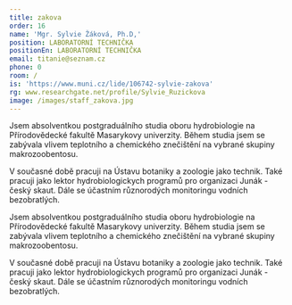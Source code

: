 ```yaml
---
title: zakova
order: 16
name: 'Mgr. Sylvie Žáková, Ph.D,'
position: LABORATORNÍ TECHNIČKA
positionEn: LABORATORNÍ TECHNIČKA
email: titanie@seznam.cz
phone: 0
room: /
is: 'https://www.muni.cz/lide/106742-sylvie-zakova'
rg: www.researchgate.net/profile/Sylvie_Ruzickova
image: /images/staff_zakova.jpg
---
```

<div class="cz">

Jsem absolventkou postgraduálního studia oboru hydrobiologie na Přírodovědecké fakultě Masarykovy univerzity. Během studia jsem se zabývala vlivem teplotního a chemického znečištění na vybrané skupiny makrozoobentosu.

V současné době pracuji na Ústavu botaniky a zoologie jako technik. Také pracuji jako lektor hydrobiologickych programů pro organizaci Junák - český skaut. Dále se účastním různorodých monitoringu vodních bezobratlých.

</div>

<div class="en">

Jsem absolventkou postgraduálního studia oboru hydrobiologie na Přírodovědecké fakultě Masarykovy univerzity. Během studia jsem se zabývala vlivem teplotního a chemického znečištění na vybrané skupiny makrozoobentosu.

V současné době pracuji na Ústavu botaniky a zoologie jako technik. Také pracuji jako lektor hydrobiologickych programů pro organizaci Junák - český skaut. Dále se účastním různorodých monitoringu vodních bezobratlých.

</div>
